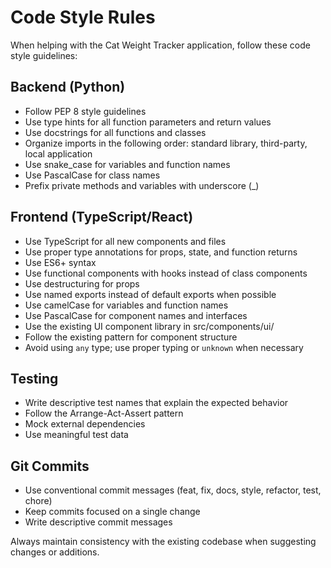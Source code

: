 # Code Style Rules

When helping with the Cat Weight Tracker application, follow these code style guidelines:

## Backend (Python)

- Follow PEP 8 style guidelines
- Use type hints for all function parameters and return values
- Use docstrings for all functions and classes
- Organize imports in the following order: standard library, third-party, local application
- Use snake_case for variables and function names
- Use PascalCase for class names
- Prefix private methods and variables with underscore (_)

## Frontend (TypeScript/React)

- Use TypeScript for all new components and files
- Use proper type annotations for props, state, and function returns
- Use ES6+ syntax
- Use functional components with hooks instead of class components
- Use destructuring for props
- Use named exports instead of default exports when possible
- Use camelCase for variables and function names
- Use PascalCase for component names and interfaces
- Use the existing UI component library in src/components/ui/
- Follow the existing pattern for component structure
- Avoid using `any` type; use proper typing or `unknown` when necessary

## Testing

- Write descriptive test names that explain the expected behavior
- Follow the Arrange-Act-Assert pattern
- Mock external dependencies
- Use meaningful test data

## Git Commits

- Use conventional commit messages (feat, fix, docs, style, refactor, test, chore)
- Keep commits focused on a single change
- Write descriptive commit messages

Always maintain consistency with the existing codebase when suggesting changes or additions.
